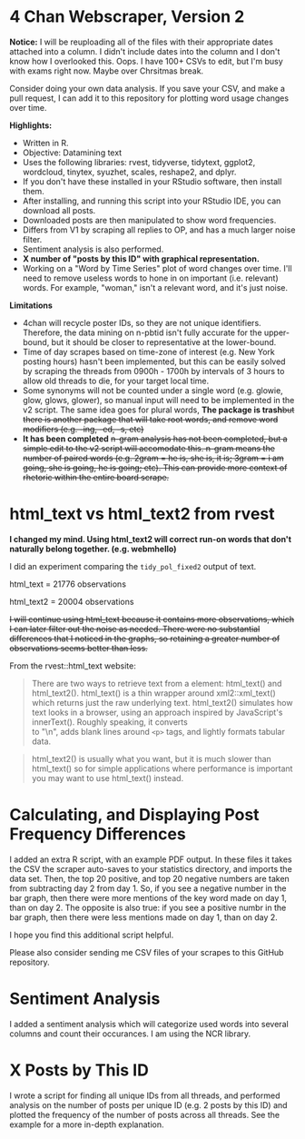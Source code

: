 # 4 Chan Webscraper, Version 2

**Notice:**
I will be reuploading all of the files with their appropriate dates attached into a column. I didn't include dates into the column and I don't know how I overlooked this. Oops. I have 100+ CSVs to edit, but I'm busy with exams right now. Maybe over Chrsitmas break.

Consider doing your own data analysis. If you save your CSV, and make a pull request, I can add it to this repository for plotting word usage changes over time.

**Highlights:**

- Written in R.
- Objective: Datamining text
- Uses the following libraries: rvest, tidyverse, tidytext, ggplot2, wordcloud, tinytex, syuzhet, scales, reshape2, and dplyr.
- If you don't have these installed in your RStudio software, then install them.
- After installing, and running this script into your RStudio IDE, you can download all posts.
- Downloaded posts are then manipulated to show word frequencies.
- Differs from V1 by scraping all replies to OP, and has a much larger noise filter.
- Sentiment analysis is also performed.
- **X number of "posts by this ID" with graphical representation.**
- Working on a "Word by Time Series" plot of word changes over time. I'll need to remove useless words to hone in on important (i.e. relevant) words. For example, "woman," isn't a relevant word, and it's just noise.

**Limitations**
- 4chan will recycle poster IDs, so they are not unique identifiers. Therefore, the data mining on n-pbtid isn't fully accurate for the upper-bound, but it should be closer to representative at the lower-bound.
- Time of day scrapes based on time-zone of interest (e.g. New York posting hours) hasn't been implemented, but this can be easily solved by scraping the threads from 0900h - 1700h by intervals of 3 hours to allow old threads to die, for your target local time.
- Some synonyms will not be counted under a single word (e.g. glowie, glow, glows, glower), so manual input will need to be implemented in the v2 script. The same idea goes for plural words, **The package is trash**~~but there is another package that will take root words, and remove word modifiers (e.g. -ing, -ed, -s, etc)~~
- **It has been completed** ~~n-gram analysis has not been completed, but a simple edit to the v2 script will accomodate this. n-gram means the number of paired words (e.g. 2gram = he is, she is, it is; 3gram = i am going, she is going, he is going; etc). This can provide more context of rhetoric within the entire board scrape.~~

# html_text vs html_text2 from rvest

**I changed my mind. Using html_text2 will correct run-on words that don't naturally belong together. (e.g. webmhello)**

I did an experiment comparing the `tidy_pol_fixed2` output of text.

html_text = 21776 observations

html_text2 = 20004 observations

~~I will continue using html_text because it contains more observations, which I can later filter out the noise as needed. 
There were no substantial differences that I noticed in the graphs, so retaining a greater number of observations seems better than less.~~

From the rvest::html_text website:

>There are two ways to retrieve text from a element: html_text() and html_text2(). html_text() is a thin wrapper around xml2::xml_text() which returns just the raw underlying text. html_text2() simulates how text looks in a browser, using an approach inspired by JavaScript's innerText(). Roughly speaking, it converts <br /> to "\n", adds blank lines around `<p>` tags, and lightly formats tabular data.

>html_text2() is usually what you want, but it is much slower than html_text() so for simple applications where performance is important you may want to use html_text() instead.

# Calculating, and Displaying Post Frequency Differences

I added an extra R script, with an example PDF output. In these files it takes the CSV the scraper auto-saves to your statistics directory, and imports the data set. Then, the top 20 positive, and top 20 negative numbers are taken from subtracting day 2 from day 1. So, if you see a negative number in the bar graph, then there were more mentions of the key word made on day 1, than on day 2. The opposite is also true: if you see a positive numbr in the bar graph, then there were less mentions made on day 1, than on day 2.

I hope you find this additional script helpful.

Please also consider sending me CSV files of your scrapes to this GitHub repository.

# Sentiment Analysis

I added a sentiment analysis which will categorize used words into several columns and count their occurances. I am using the NCR library.


# X Posts by This ID

I wrote a script for finding all unique IDs from all threads, and performed analysis on the number of posts per unique ID (e.g. 2 posts by this ID) and plotted the frequency of the number of posts across all threads. See the example for a more in-depth explanation.

